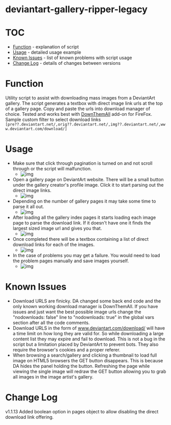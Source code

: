 # deviantart-gallery-ripper-legacy

# TOC 
* [Function](#function) - explanation of script
* [Usage](#usage) - detailed usage example
* [Known Issues](#known-issues) - list of known problems with script usage
* [Change Log](#change-log) - details of changes between versions

# Function <a name="function"></a>
Utility script to assist with downloading mass images from a DeviantArt gallery.
The script generates a textbox with direct image link urls at the top of a gallery page. Copy and paste the urls into download manager of choice. Tested and works best with [DownThemAll](https://addons.mozilla.org/en-US/firefox/addon/downthemall/) add-on for FireFox. Sample custom filter to select download links `[pre??.deviantart.net/,orig??.deviantart.net/,img??.deviantart.net/,www.deviantart.com/download/]`

# Usage <a name="usage"></a>
* Make sure that click through pagination is turned on and not scroll through or the script will malfunction.
  * ![img](https://dl.dropboxusercontent.com/u/29157236/006%20Click%20Through.png)
* Open a gallery page on DeviantArt website. There will be a small button under the gallery creator's profile image. Click it to start parsing out the direct image links. 
  * ![img](https://dl.dropboxusercontent.com/u/29157236/001%20Start.png)
* Depending on the number of gallery pages it may take some time to parse it all out.
  * ![img](https://dl.dropboxusercontent.com/u/29157236/002%20Scanning%20Gallery%20List.png)
* After loading all the gallery index pages it starts loading each image page to parse the download link. If it doesn't have one it finds the largest sized image url and gives you that.
  * ![img](https://dl.dropboxusercontent.com/u/29157236/003%20Loading%20Image%20Pages.png)
* Once completed there will be a textbox containing a list of direct download links for each of the images.
  * ![img](https://dl.dropboxusercontent.com/u/29157236/004%20Complete%20Success.png)
* In the case of problems you may get a failure. You would need to load the problem pages manually and save images yourself.
  * ![img](https://dl.dropboxusercontent.com/u/29157236/005%20Complete%20Failed%20with%20List.png)

# Known Issues  <a name="known-issues"></a>
* Download URLS are finicky. DA changed some back end code and the only known working download manager is DownThemAll. If you have issues and just want the best possible image urls change the "nodownloads: false" line to "nodownloads: true" in the global vars section after all the code comments.
* Download URLS in the form of www.deviantart.com/download/ will have a time limit on how long they are valid for. So while downloading a large content list they may expire and fail to download. This is not a bug in the script but a limitation placed by DeviantArt to prevent bots.  They also require the browser's cookies and a proper referer.
* When browsing a search/gallery and clicking a thumbnail to load full image on HTML5 browsers the GET button disappears. This is because DA hides the panel holding the button. Refreshing the page while viewing the single image will redraw the GET button allowing you to grab all images in the image artist's gallery.

# Change Log <a name="change-log"></a>
v1.1.13 Added boolean option in pages object to allow disabling the direct download link offering.